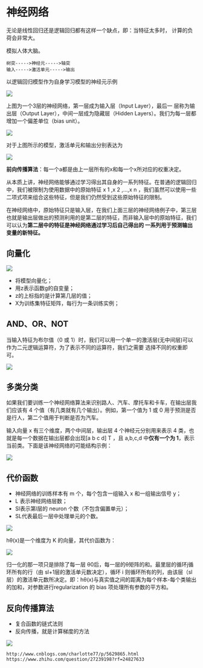 # 神经网络 

无论是线性回归还是逻辑回归都有这样一个缺点，即：当特征太多时，
计算的负荷会非常大。

模拟人体大脑。

	树突----->神经元----->轴突
	输入----->激活单元----->输出

以逻辑回归模型作为自身学习模型的神经元示例

![](https://i.imgur.com/ReZdOBv.jpg)

上图为一个3层的神经网络，第一层成为输入层（Input Layer），最后一
层称为输出层（Output Layer），中间一层成为隐藏层（Hidden Layers）。我们为每一层都增加一个偏差单位（bias unit）。

![](https://i.imgur.com/o0I5akY.jpg)


对于上图所示的模型，激活单元和输出分别表达为

![](https://i.imgur.com/dpmFlJ2.jpg)

**前向传播算法**：每一个a都是由上一层所有的x和每一个x所对应的权重决定。

从本质上讲，神经网络能够通过学习得出其自身的一系列特征。在普通的逻辑回归中，我们被限制为使用数据中的原始特征 x 1 ,x 2 ,...,x n ，我们虽然可以使用一些二项式项来组合这些特征，但是我们仍然受到这些原始特征的限制。

在神经网络中，原始特征只是输入层，在我们上面三层的神经网络例子中，第三层也就是输出层做出的预测利用的是第二层的特征，而非输入层中的原始特征，我们可以认为**第二层中的特征是神经网络通过学习后自己得出的
一系列用于预测输出变量的新特征。**

## 向量化

![](https://i.imgur.com/qRyBP6d.jpg)

- 将模型向量化；
- 用z表示函数g的自变量；
- z的上标指的是计算第几层的值；
- X为训练集特征矩阵，每行为一条训练实例；

## AND、OR、NOT

当输入特征为布尔值（0 或 1）时，我们可以用一个单一的激活层(无中间层)可以作为二元逻辑运算符，为了表示不同的运算符，我们之需要
选择不同的权重即可。

![](https://i.imgur.com/Rz95p8Q.jpg)

##  多类分类

如果我们要训练一个神经网络算法来识别路人、汽车、摩托车和卡车，在输出层我们应该有 4 个值（有几类就有几个输出）。例如，第一个值为 1 或 0 用于预测是否是行人，第二个值用于判断是否为汽车。

输入向量 x 有三个维度，两个中间层，输出层 4 个神经元分别用来表示 4 类，也就是每一个数据在输出层都会出现[a b c d] T ，且 a,b,c,d 中**仅有一个为 1**，表示当前类。下面是该神经网络的可能结构示例：

![](https://i.imgur.com/yVILX6m.jpg)
 

## 代价函数

- 神经网络的训练样本有 m 个，每个包含一组输入 x 和一组输出信号 y；
- L 表示神经网络层数；
- Sl表示第l层的 neuron 个数（不包含偏置单元）；
- SL代表最后一层中处理单元的个数。

![](https://i.imgur.com/zcTCDms.jpg)

hθ(x)是一个维度为 K 的向量，其代价函数为：

![](https://i.imgur.com/UPgGdnj.jpg)

归一化的那一项只是排除了每一层 θ0后，每一层的θ矩阵的和。最里层的循环j循环所有的行（由 sl+1层的激活单元数决定），循环 i 则循环所有的列，由该层（sl层）的激活单元数所决定。即：hθ(x)与真实值之间的距离为每个样本-每个类输出的加和，对参数进行regularization 的 bias 项处理所有参数的平方和。

## 反向传播算法

- 复合函数的链式法则
- 反向传播，就是计算梯度的方法

![](https://i.imgur.com/A4rd6Gt.jpg)

	http://www.cnblogs.com/charlotte77/p/5629865.html
	https://www.zhihu.com/question/27239198?rf=24827633